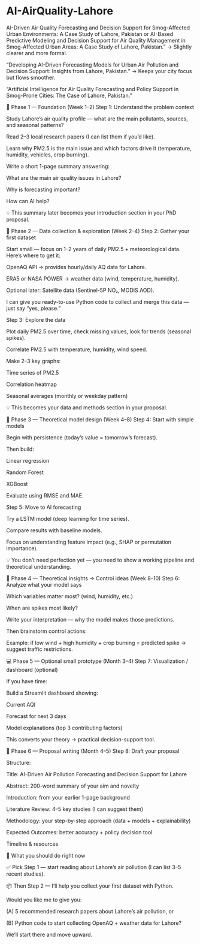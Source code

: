 # AI-AirQuality-Lahore
AI-Driven Air Quality Forecasting and Decision Support for Smog-Affected Urban Environments: A Case Study of Lahore, Pakistan
or 
AI-Based Predictive Modeling and Decision Support for Air Quality Management in Smog-Affected Urban Areas: A Case Study of Lahore, Pakistan.”
→ Slightly clearer and more formal.

“Developing AI-Driven Forecasting Models for Urban Air Pollution and Decision Support: Insights from Lahore, Pakistan.”
→ Keeps your city focus but flows smoother.

“Artificial Intelligence for Air Quality Forecasting and Policy Support in Smog-Prone Cities: The Case of Lahore, Pakistan.”

🌱 Phase 1 — Foundation (Week 1–2)
Step 1: Understand the problem context

Study Lahore’s air quality profile — what are the main pollutants, sources, and seasonal patterns?

Read 2–3 local research papers (I can list them if you’d like).

Learn why PM2.5 is the main issue and which factors drive it (temperature, humidity, vehicles, crop burning).

Write a short 1-page summary answering:

What are the main air quality issues in Lahore?

Why is forecasting important?

How can AI help?

💡 This summary later becomes your introduction section in your PhD proposal.

🧩 Phase 2 — Data collection & exploration (Week 2–4)
Step 2: Gather your first dataset

Start small — focus on 1–2 years of daily PM2.5 + meteorological data.
Here’s where to get it:

OpenAQ API → provides hourly/daily AQ data for Lahore.

ERA5 or NASA POWER → weather data (wind, temperature, humidity).

Optional later: Satellite data (Sentinel-5P NO₂, MODIS AOD).

I can give you ready-to-use Python code to collect and merge this data — just say “yes, please.”

Step 3: Explore the data

Plot daily PM2.5 over time, check missing values, look for trends (seasonal spikes).

Correlate PM2.5 with temperature, humidity, wind speed.

Make 2–3 key graphs:

Time series of PM2.5

Correlation heatmap

Seasonal averages (monthly or weekday pattern)

💡 This becomes your data and methods section in your proposal.

🤖 Phase 3 — Theoretical model design (Week 4–8)
Step 4: Start with simple models

Begin with persistence (today’s value = tomorrow’s forecast).

Then build:

Linear regression

Random Forest

XGBoost

Evaluate using RMSE and MAE.

Step 5: Move to AI forecasting

Try a LSTM model (deep learning for time series).

Compare results with baseline models.

Focus on understanding feature impact (e.g., SHAP or permutation importance).

💡 You don’t need perfection yet — you need to show a working pipeline and theoretical understanding.

🧠 Phase 4 — Theoretical insights → Control ideas (Week 8–10)
Step 6: Analyze what your model says

Which variables matter most? (wind, humidity, etc.)

When are spikes most likely?

Write your interpretation — why the model makes those predictions.

Then brainstorm control actions:

Example: if low wind + high humidity + crop burning = predicted spike → suggest traffic restrictions.

💻 Phase 5 — Optional small prototype (Month 3–4)
Step 7: Visualization / dashboard (optional)

If you have time:

Build a Streamlit dashboard showing:

Current AQI

Forecast for next 3 days

Model explanations (top 3 contributing factors)

This converts your theory → practical decision-support tool.

📝 Phase 6 — Proposal writing (Month 4–5)
Step 8: Draft your proposal

Structure:

Title: AI-Driven Air Pollution Forecasting and Decision Support for Lahore

Abstract: 200-word summary of your aim and novelty

Introduction: from your earlier 1-page background

Literature Review: 4–5 key studies (I can suggest them)

Methodology: your step-by-step approach (data + models + explainability)

Expected Outcomes: better accuracy + policy decision tool

Timeline & resources

🚀 What you should do right now

✅ Pick Step 1 — start reading about Lahore’s air pollution (I can list 3–5 recent studies).

📦 Then Step 2 — I’ll help you collect your first dataset with Python.

Would you like me to give you:

(A) 5 recommended research papers about Lahore’s air pollution, or

(B) Python code to start collecting OpenAQ + weather data for Lahore?

We’ll start there and move upward.
